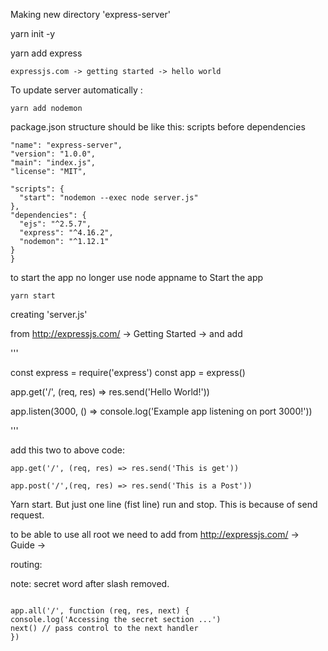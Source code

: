 Making new directory 'express-server'

yarn init -y

yarn add express

```
expressjs.com -> getting started -> hello world

```
To update server automatically :

```
yarn add nodemon

```
package.json structure should be like this: scripts before dependencies

```
"name": "express-server",
"version": "1.0.0",
"main": "index.js",
"license": "MIT",

"scripts": {
  "start": "nodemon --exec node server.js"
},
"dependencies": {
  "ejs": "^2.5.7",
  "express": "^4.16.2",
  "nodemon": "^1.12.1"
}
}
```

to start the app no longer use node appname to Start the app

  ```
  yarn start

  ```
  creating 'server.js'

  from http://expressjs.com/ -> Getting Started -> and add

  '''

  const express = require('express')
  const app = express()

  app.get('/', (req, res) => res.send('Hello World!'))

  app.listen(3000, () => console.log('Example app listening on port 3000!'))

  '''

  add this two to above code:

  ```
  app.get('/', (req, res) => res.send('This is get'))

  app.post('/',(req, res) => res.send('This is a Post'))

  ```

  Yarn start. But just one line (fist line) run and stop. This is because of send request.

  to be able to use all root we need to add from http://expressjs.com/ -> Guide ->

  routing:

  note: secret word after slash removed.

  ```

  app.all('/', function (req, res, next) {
  console.log('Accessing the secret section ...')
  next() // pass control to the next handler
})

  ```
